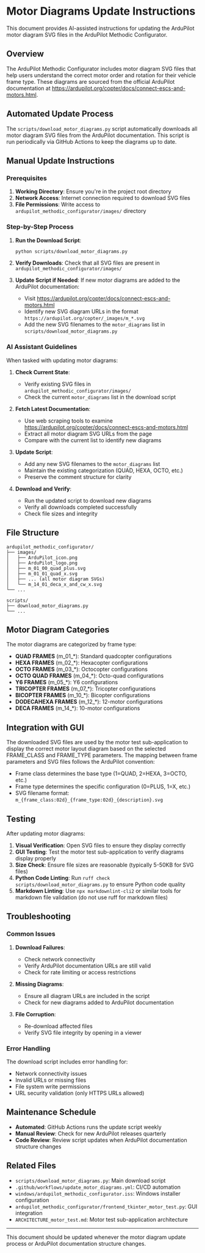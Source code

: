 # Motor Diagrams Update Instructions

This document provides AI-assisted instructions for updating the ArduPilot motor diagram SVG files in the ArduPilot Methodic Configurator.

## Overview

The ArduPilot Methodic Configurator includes motor diagram SVG files that help users understand the correct motor order and rotation for their vehicle frame type.
These diagrams are sourced from the official ArduPilot documentation at <https://ardupilot.org/copter/docs/connect-escs-and-motors.html>.

## Automated Update Process

The `scripts/download_motor_diagrams.py` script automatically downloads all motor diagram SVG files from the ArduPilot documentation.
This script is run periodically via GitHub Actions to keep the diagrams up to date.

## Manual Update Instructions

### Prerequisites

1. **Working Directory**: Ensure you're in the project root directory
2. **Network Access**: Internet connection required to download SVG files
3. **File Permissions**: Write access to `ardupilot_methodic_configurator/images/` directory

### Step-by-Step Process

1. **Run the Download Script**:

   ```bash
   python scripts/download_motor_diagrams.py
   ```

2. **Verify Downloads**: Check that all SVG files are present in `ardupilot_methodic_configurator/images/`

3. **Update Script if Needed**: If new motor diagrams are added to the ArduPilot documentation:
   - Visit <https://ardupilot.org/copter/docs/connect-escs-and-motors.html>
   - Identify new SVG diagram URLs in the format `https://ardupilot.org/copter/_images/m_*.svg`
   - Add the new SVG filenames to the `motor_diagrams` list in `scripts/download_motor_diagrams.py`

### AI Assistant Guidelines

When tasked with updating motor diagrams:

1. **Check Current State**:
   - Verify existing SVG files in `ardupilot_methodic_configurator/images/`
   - Check the current `motor_diagrams` list in the download script

2. **Fetch Latest Documentation**:
   - Use web scraping tools to examine <https://ardupilot.org/copter/docs/connect-escs-and-motors.html>
   - Extract all motor diagram SVG URLs from the page
   - Compare with the current list to identify new diagrams

3. **Update Script**:
   - Add any new SVG filenames to the `motor_diagrams` list
   - Maintain the existing categorization (QUAD, HEXA, OCTO, etc.)
   - Preserve the comment structure for clarity

4. **Download and Verify**:
   - Run the updated script to download new diagrams
   - Verify all downloads completed successfully
   - Check file sizes and integrity

## File Structure

```text
ardupilot_methodic_configurator/
├── images/
│   ├── ArduPilot_icon.png
│   ├── ArduPilot_logo.png
│   ├── m_01_00_quad_plus.svg
│   ├── m_01_01_quad_x.svg
│   ├── ... (all motor diagram SVGs)
│   └── m_14_01_deca_x_and_cw_x.svg
└── ...

scripts/
├── download_motor_diagrams.py
└── ...
```

## Motor Diagram Categories

The motor diagrams are categorized by frame type:

- **QUAD FRAMES** (m_01_*): Standard quadcopter configurations
- **HEXA FRAMES** (m_02_*): Hexacopter configurations
- **OCTO FRAMES** (m_03_*): Octocopter configurations
- **OCTO QUAD FRAMES** (m_04_*): Octo-quad configurations
- **Y6 FRAMES** (m_05_*): Y6 configurations
- **TRICOPTER FRAMES** (m_07_*): Tricopter configurations
- **BICOPTER FRAMES** (m_10_*): Bicopter configurations
- **DODECAHEXA FRAMES** (m_12_*): 12-motor configurations
- **DECA FRAMES** (m_14_*): 10-motor configurations

## Integration with GUI

The downloaded SVG files are used by the motor test sub-application to display the correct motor layout diagram based on the
selected FRAME_CLASS and FRAME_TYPE parameters. The mapping between frame parameters and SVG files follows the ArduPilot convention:

- Frame class determines the base type (1=QUAD, 2=HEXA, 3=OCTO, etc.)
- Frame type determines the specific configuration (0=PLUS, 1=X, etc.)
- SVG filename format: `m_{frame_class:02d}_{frame_type:02d}_{description}.svg`

## Testing

After updating motor diagrams:

1. **Visual Verification**: Open SVG files to ensure they display correctly
2. **GUI Testing**: Test the motor test sub-application to verify diagrams display properly
3. **Size Check**: Ensure file sizes are reasonable (typically 5-50KB for SVG files)
4. **Python Code Linting**: Run `ruff check scripts/download_motor_diagrams.py` to ensure Python code quality
5. **Markdown Linting**: Use `npx markdownlint-cli2` or similar tools for markdown file validation (do not use ruff for markdown files)

## Troubleshooting

### Common Issues

1. **Download Failures**:
   - Check network connectivity
   - Verify ArduPilot documentation URLs are still valid
   - Check for rate limiting or access restrictions

2. **Missing Diagrams**:
   - Ensure all diagram URLs are included in the script
   - Check for new diagrams added to ArduPilot documentation

3. **File Corruption**:
   - Re-download affected files
   - Verify SVG file integrity by opening in a viewer

### Error Handling

The download script includes error handling for:

- Network connectivity issues
- Invalid URLs or missing files
- File system write permissions
- URL security validation (only HTTPS URLs allowed)

## Maintenance Schedule

- **Automated**: GitHub Actions runs the update script weekly
- **Manual Review**: Check for new ArduPilot releases quarterly
- **Code Review**: Review script updates when ArduPilot documentation structure changes

## Related Files

- `scripts/download_motor_diagrams.py`: Main download script
- `.github/workflows/update_motor_diagrams.yml`: CI/CD automation
- `windows/ardupilot_methodic_configurator.iss`: Windows installer configuration
- `ardupilot_methodic_configurator/frontend_tkinter_motor_test.py`: GUI integration
- `ARCHITECTURE_motor_test.md`: Motor test sub-application architecture

---

This document should be updated whenever the motor diagram update process or ArduPilot documentation structure changes.

